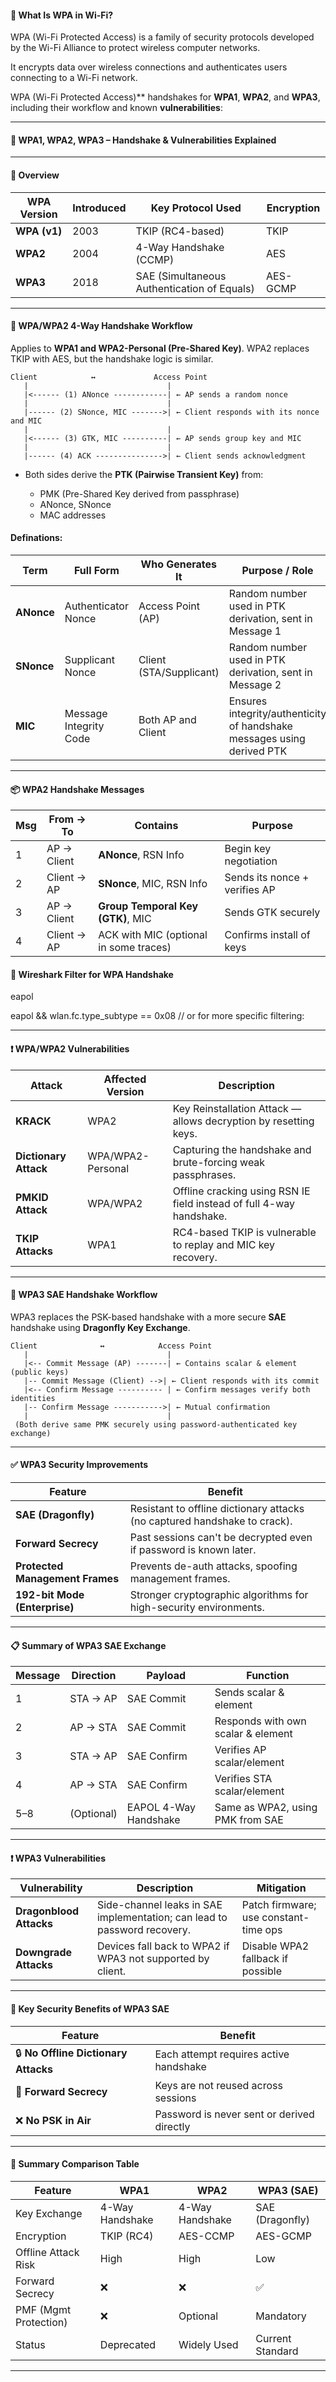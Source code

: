 
#### 📡 What Is WPA in Wi-Fi?

WPA (Wi-Fi Protected Access) is a family of security protocols developed by the Wi-Fi Alliance to protect wireless computer networks. 

It encrypts data over wireless connections and authenticates users connecting to a Wi-Fi network.

WPA (Wi-Fi Protected Access)** handshakes for **WPA1**, **WPA2**, and **WPA3**, including their workflow and known **vulnerabilities**:

---

#### 🔐 WPA1, WPA2, WPA3 – Handshake & Vulnerabilities Explained

---

#### 📘 Overview

| WPA Version  | Introduced | Key Protocol Used                           | Encryption |
| ------------ | ---------- | ------------------------------------------- | ---------- |
| **WPA (v1)** | 2003       | TKIP (RC4-based)                            | TKIP       |
| **WPA2**     | 2004       | 4-Way Handshake (CCMP)                      | AES        |
| **WPA3**     | 2018       | SAE (Simultaneous Authentication of Equals) | AES-GCMP   |

---

#### 🔄 WPA/WPA2 4-Way Handshake Workflow

Applies to **WPA1 and WPA2-Personal (Pre-Shared Key)**. WPA2 replaces TKIP with AES, but the handshake logic is similar.

```plaintext
Client            ↔             Access Point
   |                               |
   |<------ (1) ANonce ------------| ← AP sends a random nonce
   |                               |
   |------ (2) SNonce, MIC ------->| ← Client responds with its nonce and MIC
   |                               |
   |<------ (3) GTK, MIC ----------| ← AP sends group key and MIC
   |                               |
   |------ (4) ACK --------------->| ← Client sends acknowledgment
```

* Both sides derive the **PTK (Pairwise Transient Key)** from:

  * PMK (Pre-Shared Key derived from passphrase)
  * ANonce, SNonce
  * MAC addresses
 
#### Definations:

| Term       | Full Form              | Who Generates It        | Purpose / Role                                                         |
| ---------- | ---------------------- | ----------------------- | ---------------------------------------------------------------------- |
| **ANonce** | Authenticator Nonce    | Access Point (AP)       | Random number used in PTK derivation, sent in Message 1                |
| **SNonce** | Supplicant Nonce       | Client (STA/Supplicant) | Random number used in PTK derivation, sent in Message 2                |
| **MIC**    | Message Integrity Code | Both AP and Client      | Ensures integrity/authenticity of handshake messages using derived PTK |

---

#### 📦  WPA2 Handshake Messages

| Msg | From → To   | Contains                               | Purpose                       |
| --- | ----------- | -------------------------------------- | ----------------------------- |
| 1   | AP → Client | **ANonce**, RSN Info                   | Begin key negotiation         |
| 2   | Client → AP | **SNonce**, MIC, RSN Info              | Sends its nonce + verifies AP |
| 3   | AP → Client | **Group Temporal Key (GTK)**, MIC      | Sends GTK securely            |
| 4   | Client → AP | ACK with MIC (optional in some traces) | Confirms install of keys      |


#### 🧪 Wireshark Filter for WPA Handshake

eapol

eapol && wlan.fc.type_subtype == 0x08      // or for more specific filtering:

---

#### ❗ WPA/WPA2 Vulnerabilities

| Attack                | Affected Version  | Description                                                          |
| --------------------- | ----------------- | -------------------------------------------------------------------- |
| **KRACK**             | WPA2              | Key Reinstallation Attack — allows decryption by resetting keys.     |
| **Dictionary Attack** | WPA/WPA2-Personal | Capturing the handshake and brute-forcing weak passphrases.          |
| **PMKID Attack**      | WPA/WPA2          | Offline cracking using RSN IE field instead of full 4-way handshake. |
| **TKIP Attacks**      | WPA1              | RC4-based TKIP is vulnerable to replay and MIC key recovery.         |

---

#### 🔐 WPA3 SAE Handshake Workflow

WPA3 replaces the PSK-based handshake with a more secure **SAE** handshake using **Dragonfly Key Exchange**.

```plaintext
Client              ↔            Access Point
   |                               |
   |<-- Commit Message (AP) -------| ← Contains scalar & element (public keys)
   |-- Commit Message (Client) -->| ← Client responds with its commit
   |<-- Confirm Message ---------- | ← Confirm messages verify both identities
   |-- Confirm Message ----------->| ← Mutual confirmation
   |                               |
 (Both derive same PMK securely using password-authenticated key exchange)
```

---

#### ✅ WPA3 Security Improvements

| Feature                         | Benefit                                                                   |
| ------------------------------- | ------------------------------------------------------------------------- |
| **SAE (Dragonfly)**             | Resistant to offline dictionary attacks (no captured handshake to crack). |
| **Forward Secrecy**             | Past sessions can't be decrypted even if password is known later.         |
| **Protected Management Frames** | Prevents de-auth attacks, spoofing management frames.                     |
| **192-bit Mode (Enterprise)**   | Stronger cryptographic algorithms for high-security environments.         |

---

#### 📋 Summary of WPA3 SAE Exchange

| Message | Direction  | Payload               | Function                           |
| ------- | ---------- | --------------------- | ---------------------------------- |
| 1       | STA → AP   | SAE Commit            | Sends scalar & element             |
| 2       | AP → STA   | SAE Commit            | Responds with own scalar & element |
| 3       | STA → AP   | SAE Confirm           | Verifies AP scalar/element         |
| 4       | AP → STA   | SAE Confirm           | Verifies STA scalar/element        |
| 5–8     | (Optional) | EAPOL 4-Way Handshake | Same as WPA2, using PMK from SAE   |

---

#### ❗ WPA3 Vulnerabilities

| Vulnerability           | Description                                                              | Mitigation                            |
| ----------------------- | ------------------------------------------------------------------------ | ------------------------------------- |
| **Dragonblood Attacks** | Side-channel leaks in SAE implementation; can lead to password recovery. | Patch firmware; use constant-time ops |
| **Downgrade Attacks**   | Devices fall back to WPA2 if WPA3 not supported by client.               | Disable WPA2 fallback if possible     |

---

#### 🔐 Key Security Benefits of WPA3 SAE

| Feature                              | Benefit                                    |
| ------------------------------------ | ------------------------------------------ |
| 🔒 **No Offline Dictionary Attacks** | Each attempt requires active handshake     |
| 🔁 **Forward Secrecy**               | Keys are not reused across sessions        |
| ❌ **No PSK in Air**                  | Password is never sent or derived directly |

---

#### 🧪 Summary Comparison Table

| Feature               | WPA1            | WPA2            | WPA3 (SAE)       |
| --------------------- | --------------- | --------------- | ---------------- |
| Key Exchange          | 4-Way Handshake | 4-Way Handshake | SAE (Dragonfly)  |
| Encryption            | TKIP (RC4)      | AES-CCMP        | AES-GCMP         |
| Offline Attack Risk   | High            | High            | Low              |
| Forward Secrecy       | ❌               | ❌               | ✅                |
| PMF (Mgmt Protection) | ❌               | Optional        | Mandatory        |
| Status                | Deprecated      | Widely Used     | Current Standard |

---

